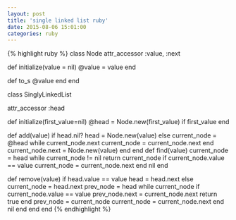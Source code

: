 ```yaml
---
layout: post
title: 'single linked list ruby'
date: 2015-08-06 15:01:00
categories: ruby
---
```

{% highlight ruby %}
class Node
  attr_accessor :value, :next

  def initialize(value = nil)
    @value = value
  end

  def to_s
    @value
  end
end

class SinglyLinkedList

  attr_accessor :head

  def initialize(first_value=nil)
    @head = Node.new(first_value) if first_value
  end

  def add(value)
    if head.nil?
      head = Node.new(value)
    else
      current_node = @head
      while current_node.next
        current_node = current_node.next
      end
      current_node.next = Node.new(value)
    end
  end
  def find(value)
    current_node = head
    while current_node != nil
      return current_node if current_node.value == value
      current_node = current_node.next
    end
    nil
  end

  def remove(value)
    if head.value == value
      head = head.next
    else
      current_node = head.next
      prev_node = head
      while current_node
        if current_node.value == value
          prev_node.next = current_node.next
          return true
        end
        prev_node = current_node
        current_node = current_node.next
      end
      nil
    end
  end
end
{% endhighlight %}
